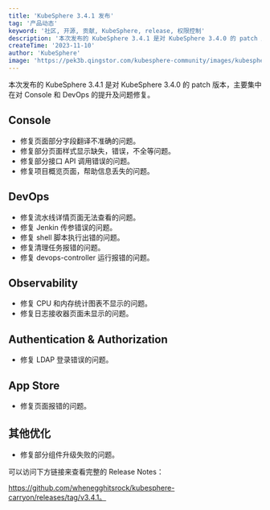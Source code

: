 ```yaml
---
title: 'KubeSphere 3.4.1 发布'
tag: '产品动态'
keyword: '社区, 开源, 贡献, KubeSphere, release, 权限控制'
description: '本次发布的 KubeSphere 3.4.1 是对 KubeSphere 3.4.0 的 patch 版本，主要集中在对 Console 和 DevOps 的提升及问题修复。'
createTime: '2023-11-10'
author: 'KubeSphere'
image: 'https://pek3b.qingstor.com/kubesphere-community/images/kubesphere-3.4.1-ga.png'
---
```



本次发布的 KubeSphere 3.4.1 是对 KubeSphere 3.4.0 的 patch 版本，主要集中在对 Console 和 DevOps 的提升及问题修复。

## Console
- 修复页面部分字段翻译不准确的问题。
- 修复部分页面样式显示缺失，错误，不全等问题。
- 修复部分接口 API 调用错误的问题。
- 修复项目概览页面，帮助信息丢失的问题。

## DevOps
- 修复流水线详情页面无法查看的问题。
- 修复 Jenkin 传参错误的问题。
- 修复 shell 脚本执行出错的问题。
- 修复清理任务报错的问题。
- 修复 devops-controller 运行报错的问题。


## Observability
- 修复 CPU 和内存统计图表不显示的问题。
- 修复日志接收器页面未显示的问题。

## Authentication & Authorization
- 修复 LDAP 登录错误的问题。

## App Store
- 修复页面报错的问题。

## 其他优化
- 修复部分组件升级失败的问题。

可以访问下方链接来查看完整的 Release Notes：

https://github.com/whenegghitsrock/kubesphere-carryon/releases/tag/v3.4.1。